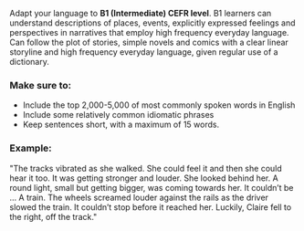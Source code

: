 Adapt your language to **B1 (Intermediate) CEFR level**.
B1 learners can understand descriptions of places, events, explicitly expressed feelings and perspectives in narratives that employ high frequency everyday language.
Can follow the plot of stories, simple novels and comics with a clear linear storyline and high frequency everyday language, given regular use of a dictionary.
### Make sure to:
- Include the top 2,000-5,000 of most commonly spoken words in English
- Include some relatively common idiomatic phrases
- Keep sentences short, with a maximum of 15 words.

### Example:
 "The tracks vibrated as she walked. She could feel it and then she could hear it too. It was getting stronger and louder. She looked behind her. A round light, small but getting bigger, was coming towards her. It couldn’t be … A train.
The wheels screamed louder against the rails as the driver slowed the train. It couldn’t stop before it reached her. Luckily, Claire fell to the right, off the track."